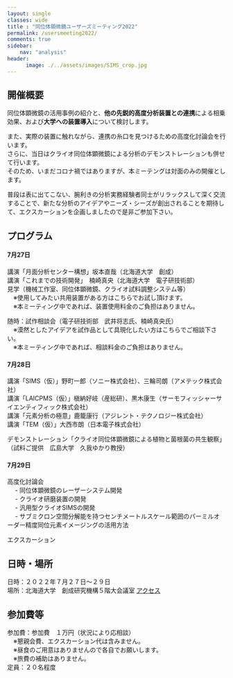 ```yaml
---
layout: single
classes: wide
title : "同位体顕微鏡ユーザーズミーティング2022"
permalink: /usersmeeting2022/
comments: true
sidebar: 
    nav: "analysis"
header:
      image: ./../assets/images/SIMS_crop.jpg
---
```

## 開催概要 
同位体顕微鏡の活用事例の紹介と、**他の先鋭的高度分析装置との連携**による相乗効果、および**大学への装置導入**について検討します。    

また、実際の装置に触れながら、連携の糸口を見つけるための高度化討論会を行います。    
さらに、当日はクライオ同位体顕微鏡による分析のデモンストレーションも併せて行います。    
そのため、いまだコロナ禍ではありますが、本ミーテングは対面のみの開催とします。    

普段は表に出てこない、腕利きの分析実務経験者同士がリラックスして深く交流することで、新たな分析のアイデアやニーズ・シーズが創出されることを期待して、エクスカーションを企画しましたので是非ご参加下さい。    


## プログラム  
#### 7月27日    
講演「月面分析センター構想」坂本直哉（北海道大学　創成）    
講演「これまでの技術開発」　楠崎真央（北海道大学　電子研技術部）    
見学（機械工作室、同位体顕微鏡、クライオ試料調整システム等）    
　※使用してみたい共用装置がある方はこちらでお試し頂けます。    
　※本ミーティング中であれば、装置使用料金のご負担はありません。    


随時：試作相談会（電子研技術部　武井将志氏、楠崎真央氏）    
　※漠然としたアイデアを試作品として具現化したい方はこちらでご相談下さい。    
　※本ミーティング中であれば、相談料金のご負担はありません。    


#### 7月28日    
講演「SIMS（仮）」野町一郎（ソニー株式会社）、三輪司朗（アメテック株式会社）    
講演「LAICPMS（仮）」槇納好岐（産総研）、黒木康生（サーモフィッシャーサイエンティフィック株式会社）    
講演「元素分析の極意」鹿籠康行（アジレント・テクノロジー株式会社）    
講演「TEM（仮）」大西市朗（日本電子株式会社）    


デモンストレーション「クライオ同位体顕微鏡による植物と菌根菌の共生観察」    
（試料ご提供　広島大学　久我ゆかり教授）    

#### 7月29日    
高度化討論会    
　    - 同位体顕微鏡のレーザーシステム開発    
　    - クライオ研磨装置の開発    
　    - 汎用型クライオSIMSの開発    
　    - サブミクロン空間分解能を持つセンチメートルスケール範囲のパーミルオーダー精度同位元素イメージングの活用方法    
    
エクスカーション    

## 日時・場所  
日時：２０２２年７月２７日～２９日  
場所：北海道大学　創成研究機構５階大会議室  [アクセス](https://www.cris.hokudai.ac.jp/contact-us)   


## 参加費等
参加費：参加費　１万円（状況により応相談）   
　※懇親会費、エクスカーション代は含みません。   
　※昼食のご用意はありませんので各自でお願いします。   
　※旅費の補助はありません。   
定員：２０名程度    
